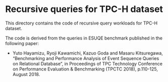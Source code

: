 Recursive queries for TPC-H dataset
===================================

This directory contains the code of recursive query workloads for TPC-H dataset.

The code is derived from the queries in ESUQE benchmark published in the following paper:

- Yuto Hayamizu, Ryoji Kawamichi, Kazuo Goda and Masaru Kitsuregawa, “Benchmarking and Performance Analysis of Event Sequence Queries on Relational Database”, in Proceedings of TPC Technology Conference on Performance Evaluation & Benchmarking (TPCTC 2018), p.110-125, August 2018.

